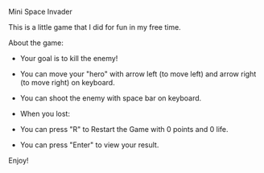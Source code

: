 Mini Space Invader

This is a little game that I did for fun in my free time. 

About the game:

 - Your goal is to kill the enemy!
 
 - You can move your "hero" with arrow left (to move left) and arrow right (to move right) on keyboard.
 - You can shoot the enemy with space bar on keyboard.
 
 - When you lost:
  - You can press "R" to Restart the Game with 0 points and 0 life.
  - You can press "Enter" to view your result.

Enjoy!
